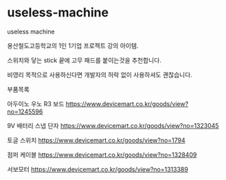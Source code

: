# useless-machine
useless machine

용산철도고등학교의 1인 1기업 프로젝트 강의 아이템.

스위치와 닿는 stick 끝에 고무 패드를 붙이는것을 추천합니다.

비영리 목적으로 사용하신다면 개발자의 허락 없이 사용하셔도 괜찮습니다.

부품목록

아두이노 우노 R3 보드 https://www.devicemart.co.kr/goods/view?no=1245596

9V 배터리 스냅 단자 https://www.devicemart.co.kr/goods/view?no=1323045

토글 스위치 https://www.devicemart.co.kr/goods/view?no=1794

점퍼 케이블 https://www.devicemart.co.kr/goods/view?no=1328409

서보모터 https://www.devicemart.co.kr/goods/view?no=1313389
